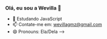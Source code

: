 ### Olá, eu sou a Wevilla 🤞

- 🌱 Estudando JavaScript
- 📫 Contate-me em: wevillagmz@gmail.com
- 😄 Pronouns: Ela/Dela
-->
